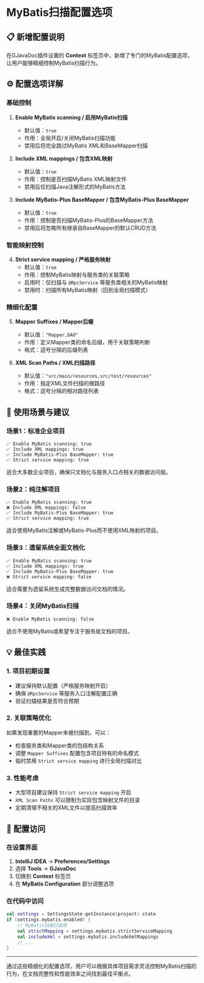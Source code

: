 # MyBatis扫描配置选项

## 📋 新增配置说明

在GJavaDoc插件设置的 **Context** 标签页中，新增了专门的MyBatis配置选项，让用户能够精细控制MyBatis扫描行为。

## ⚙️ 配置选项详解

### 基础控制

1. **Enable MyBatis scanning / 启用MyBatis扫描**
   - 默认值：`true`
   - 作用：全局开启/关闭MyBatis扫描功能
   - 禁用后将完全跳过MyBatis XML和BaseMapper扫描

2. **Include XML mappings / 包含XML映射**
   - 默认值：`true`  
   - 作用：控制是否扫描MyBatis XML映射文件
   - 禁用后仅扫描Java注解形式的MyBatis方法

3. **Include MyBatis-Plus BaseMapper / 包含MyBatis-Plus BaseMapper**
   - 默认值：`true`
   - 作用：控制是否扫描MyBatis-Plus的BaseMapper方法
   - 禁用后将忽略所有继承自BaseMapper的默认CRUD方法

### 智能映射控制

4. **Strict service mapping / 严格服务映射**
   - 默认值：`true`
   - 作用：控制MyBatis映射与服务类的关联策略
   - 启用时：仅扫描与 `@RpcService` 等服务类相关的MyBatis映射
   - 禁用时：扫描所有MyBatis映射（回到全局扫描模式）

### 精细化配置

5. **Mapper Suffixes / Mapper后缀**
   - 默认值：`"Mapper,DAO"`
   - 作用：定义Mapper类的命名后缀，用于关联策略判断
   - 格式：逗号分隔的后缀列表

6. **XML Scan Paths / XML扫描路径**
   - 默认值：`"src/main/resources,src/test/resources"`
   - 作用：指定XML文件扫描的根路径
   - 格式：逗号分隔的相对路径列表

## 🎯 使用场景与建议

### 场景1：标准企业项目
```
✅ Enable MyBatis scanning: true
✅ Include XML mappings: true  
✅ Include MyBatis-Plus BaseMapper: true
✅ Strict service mapping: true
```
适合大多数企业项目，确保只文档化与服务入口点相关的数据访问层。

### 场景2：纯注解项目
```
✅ Enable MyBatis scanning: true
❌ Include XML mappings: false
✅ Include MyBatis-Plus BaseMapper: true  
✅ Strict service mapping: true
```
适合使用MyBatis注解或MyBatis-Plus而不使用XML映射的项目。

### 场景3：遗留系统全面文档化
```
✅ Enable MyBatis scanning: true
✅ Include XML mappings: true
✅ Include MyBatis-Plus BaseMapper: true
❌ Strict service mapping: false
```
适合需要为遗留系统生成完整数据访问文档的情况。

### 场景4：关闭MyBatis扫描
```
❌ Enable MyBatis scanning: false
```
适合不使用MyBatis或希望专注于服务层文档的项目。

## 💡 最佳实践

### 1. 项目初期设置
- 建议保持默认配置（严格服务映射开启）
- 确保 `@RpcService` 等服务入口注解配置正确
- 验证扫描结果是否符合预期

### 2. 关联策略优化
如果发现重要的Mapper未被扫描到，可以：
- 检查服务类和Mapper类的包结构关系
- 调整 `Mapper Suffixes` 配置包含项目特有的命名模式
- 临时禁用 `Strict service mapping` 进行全局扫描对比

### 3. 性能考虑
- 大型项目建议保持 `Strict service mapping` 开启
- `XML Scan Paths` 可以限制为实际包含映射文件的目录
- 定期清理不相关的XML文件以提高扫描效率

## 🔧 配置访问

### 在设置界面
1. **IntelliJ IDEA** → **Preferences/Settings**
2. 选择 **Tools** → **GJavaDoc**  
3. 切换到 **Context** 标签页
4. 在 **MyBatis Configuration** 部分调整选项

### 在代码中访问
```kotlin
val settings = SettingsState.getInstance(project).state
if (settings.mybatis.enabled) {
    // MyBatis扫描已启用
    val strictMapping = settings.mybatis.strictServiceMapping
    val includeXml = settings.mybatis.includeXmlMappings
    // ...
}
```

---

通过这些精细化的配置选项，用户可以根据具体项目需求灵活控制MyBatis扫描的行为，在文档完整性和性能效率之间找到最佳平衡点。